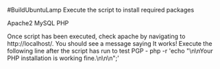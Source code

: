 #BuildUbuntuLamp
Execute the script to install required packages

Apache2 
MySQL 
PHP 

Once script has been executed, check apache by navigating to http://localhost/. You should see a message saying It works!
Execute the following line after the script has run to test PGP - php -r 'echo "\n\nYour PHP installation is working fine.\n\n\n";'
